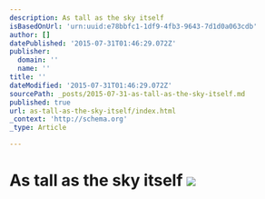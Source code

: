 ```yaml
---
description: As tall as the sky itself
isBasedOnUrl: 'urn:uuid:e78bbfc1-1df9-4fb3-9643-7d1d0a063cdb'
author: []
datePublished: '2015-07-31T01:46:29.072Z'
publisher:
  domain: ''
  name: ''
title: ''
dateModified: '2015-07-31T01:46:29.072Z'
sourcePath: _posts/2015-07-31-as-tall-as-the-sky-itself.md
published: true
url: as-tall-as-the-sky-itself/index.html
_context: 'http://schema.org'
_type: Article

---
```

# As tall as the sky itself ![](https://the-grid-user-content.s3-us-west-2.amazonaws.com/e318fa1c-4946-4fd2-993b-50cda7c2ff52.jpg)